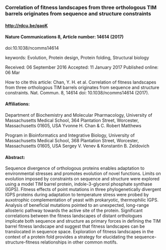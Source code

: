 ### Correlation of fitness landscapes from three orthologous TIM barrels originates from sequence and structure constraints

#### http://rdcu.be/qaoK

#### Nature Communications 8, Article number: 14614 (2017)
doi:10.1038/ncomms14614

keywords: 
Evolution, Protein design, Protein folding, Structural biology

Received: 06 September 2016
Accepted: 11 January 2017
Published online: 06 Mar

How to cite this article: Chan, Y. H. et al. Correlation of fitness landscapes from three orthologous TIM barrels originates from sequence and structure constraints. Nat. Commun. 8, 14614 doi: 10.1038/ncomms14614 (2017).

#### Affiliations:
Department of Biochemistry and Molecular Pharmacology, University of Massachusetts Medical School, 364 Plantation Street, Worcester, Massachusetts 01605, USA
Yvonne H. Chan & C. Robert Matthews

Program in Bioinformatics and Integrative Biology, University of Massachusetts Medical School, 368 Plantation Street, Worcester, Massachusetts 01605, USA
Sergey V. Venev & Konstantin B. Zeldovich

#### Abstract: 
Sequence divergence of orthologous proteins enables adaptation to environmental stresses and promotes evolution of novel functions. Limits on evolution imposed by constraints on sequence and structure were explored using a model TIM barrel protein, indole-3-glycerol phosphate synthase (IGPS). Fitness effects of point mutations in three phylogenetically divergent IGPS proteins during adaptation to temperature stress were probed by auxotrophic complementation of yeast with prokaryotic, thermophilic IGPS. Analysis of beneficial mutations pointed to an unexpected, long-range allosteric pathway towards the active site of the protein. Significant correlations between the fitness landscapes of distant orthologues implicate both sequence and structure as primary forces in defining the TIM barrel fitness landscape and suggest that fitness landscapes can be translocated in sequence space. Exploration of fitness landscapes in the context of a protein fold provides a strategy for elucidating the sequence-structure-fitness relationships in other common motifs.
